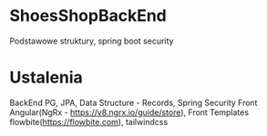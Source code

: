 # ShoesShopBackEnd

Podstawowe struktury, spring boot security

# Ustalenia
BackEnd
PG, JPA, Data Structure - Records, Spring Security
Front
Angular(NgRx - https://v8.ngrx.io/guide/store), Front Templates flowbite(https://flowbite.com), tailwindcss
